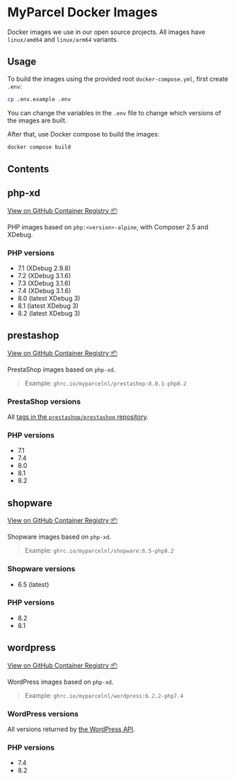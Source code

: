 # MyParcel Docker Images

Docker images we use in our open source projects. All images have `linux/amd64` and `linux/arm64` variants.

## Usage

To build the images using the provided root `docker-compose.yml`, first create `.env`:

```bash
cp .env.example .env
```

You can change the variables in the `.env` file to change which versions of the images are built.

After that, use Docker compose to build the images:

```bash
docker compose build
```

## Contents

## php-xd

[View on GitHub Container Registry 📦](https://ghcr.io/myparcelnl/php-xd)

PHP images based on `php:<version>-alpine`, with Composer 2.5 and XDebug.

### PHP versions

- 7.1 (XDebug 2.9.8)
- 7.2 (XDebug 3.1.6)
- 7.3 (XDebug 3.1.6)
- 7.4 (XDebug 3.1.6)
- 8.0 (latest XDebug 3)
- 8.1 (latest XDebug 3)
- 8.2 (latest XDebug 3)

## prestashop

[View on GitHub Container Registry 📦](https://ghcr.io/myparcelnl/prestashop)

PrestaShop images based on `php-xd`.

> Example: `ghrc.io/myparcelnl/prestashop:8.0.1-php8.2`

### PrestaShop versions

All [tags in the `prestashop/prestashop` repository](https://api.github.com/repos/PrestaShop/PrestaShop/tags).

### PHP versions

- 7.1
- 7.4
- 8.0
- 8.1
- 8.2

## shopware

[View on GitHub Container Registry 📦](https://ghcr.io/myparcelnl/shopware)

Shopware images based on `php-xd`.

> Example: `ghrc.io/myparcelnl/shopware:6.5-php8.2`

### Shopware versions

- 6.5 (latest)

### PHP versions

- 8.2
- 8.1

## wordpress

[View on GitHub Container Registry 📦](https://ghcr.io/myparcelnl/wordpress)

WordPress images based on `php-xd`.

> Example: `ghrc.io/myparcelnl/wordpress:6.2.2-php7.4`

### WordPress versions

All versions returned by [the WordPress API](https://api.wordpress.org/core/version-check/1.7/).

### PHP versions

- 7.4
- 8.2
